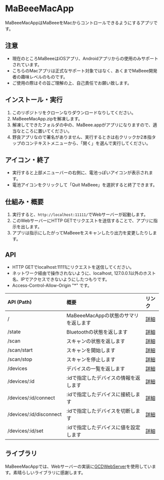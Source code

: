 # MaBeeeMacApp

MaBeeeMacAppはMaBeeeをMacからコントロールできるようにするアプリです。


## 注意

- 現在のところMaBeeeはiOSアプリ、Androidアプリからの使用のみサポートされています。
- こちらのMacアプリは正式なサポート対象ではなく、あくまでMaBeee開発者の趣味レベルのものです。
- ご使用の際はその旨ご理解の上、自己責任でお願い致します。


## インストール・実行

1. このリポジトリをクローンなりダウンロードなりしてください。
1. MaBeeeMacApp.zipを解凍します。
1. 解凍してできたフォルダの中の、MaBeee.appがアプリになりますので、適当なところに置いてください。
1. 野良アプリなので署名がありません、実行するときは右クリックか2本指タップのコンテキストメニューから、「開く」を選んで実行してください。


## アイコン・終了

- 実行すると上部メニューバーの右側に、電池っぽいアイコンが表示されます。
- 電池アイコンをクリックして「Quit MaBeee」を選択すると終了できます。


## 仕組み・概要

1. 実行すると、``` http://localhost:11111/ ```でWebサーバーが起動します。
1. このWebサーバーにHTTP GETでリクエストを送信することで、アプリに指示を出します。
1. アプリは指示にしたがってMaBeeeをスキャンしたり出力を変更したりします。


## API

- HTTP GETでlocalhost:11111にリクエストを送信してください。
- ネットワーク経由で操作されないように、localhost, 127.0.0.1以外のホスト名、IPでアクセスできないようにしたつもりです。
- Access-Control-Allow-Origin "*" です。

| API (Path) | 概要 | リンク |
|:--|:--|:--|
| / | MaBeeeMacAppの状態のサマリを返します | [詳細](https://github.com/novars-jp/MaBeeeMacApp/wiki/summary) |
| /state | Bluetoothの状態を返します | [詳細](https://github.com/novars-jp/MaBeeeMacApp/wiki/-state) |
| /scan | スキャンの状態を返します | [詳細](https://github.com/novars-jp/MaBeeeMacApp/wiki/-scan) |
| /scan/start | スキャンを開始します | [詳細](https://github.com/novars-jp/MaBeeeMacApp/wiki/-scan-start) |
| /scan/stop | スキャンを停止します | [詳細](https://github.com/novars-jp/MaBeeeMacApp/wiki/-scan-stop) |
| /devices | デバイスの一覧を返します | [詳細](https://github.com/novars-jp/MaBeeeMacApp/wiki/-devices) |
| /devices/:id | :idで指定したデバイスの情報を返します | [詳細](https://github.com/novars-jp/MaBeeeMacApp/wiki/-devices-:id) |
| /devices/:id/connect | :idで指定したデバイスに接続します | [詳細](https://github.com/novars-jp/MaBeeeMacApp/wiki/-devices-:id-connect) |
| /devices/:id/disconnect | :idで指定したデバイスを切断します | [詳細](https://github.com/novars-jp/MaBeeeMacApp/wiki/-devices-:id-disconnect) |
| /devices/:id/set | :idで指定したデバイスに値を設定します | [詳細](https://github.com/novars-jp/MaBeeeMacApp/wiki/-devices-:id-set) |


## ライブラリ

MaBeeeMacAppでは、Webサーバーの実装に[GCDWebServer](https://github.com/swisspol/GCDWebServer)を使用しています。素晴らしいライブラリに感謝します。
